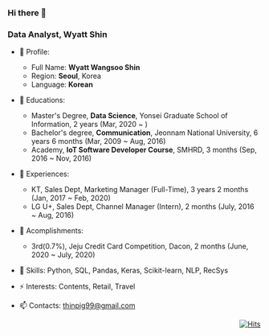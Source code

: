 ### Hi there 👋


### Data Analyst, Wyatt Shin

- 🔭 Profile:
  - Full Name: **Wyatt Wangsoo Shin**
  - Region: **Seoul**, Korea
  - Language: **Korean**
  
- 🌱 Educations:
  - Master's Degree, **Data Science**, Yonsei Graduate School of Information, 2 years (Mar, 2020 ~ )
  - Bachelor's degree, **Communication**, Jeonnam National University, 6 years 6 months (Mar, 2009 ~ Aug, 2016)
  - Academy, **IoT Software Developer Course**, SMHRD, 3 months (Sep, 2016 ~ Nov, 2016)

- 👯 Experiences:
  - KT, Sales Dept, Marketing Manager (Full-Time), 3 years 2 months (Jan, 2017 ~ Feb, 2020)
  - LG U+, Sales Dept, Channel Manager (Intern), 2 months (July, 2016 ~ Aug, 2016)
  
- 💬 Acomplishments:
  - 3rd(0.7%), Jeju Credit Card Competition, Dacon, 2 months (June, 2020 ~ July, 2020)
  
- 🤔 Skills: Python, SQL, Pandas, Keras, Scikit-learn, NLP, RecSys
- ⚡ Interests: Contents, Retail, Travel
- 📫 Contacts: thinpig99@gmail.com


<div align=right>
  
[![Hits](https://hits.seeyoufarm.com/api/count/incr/badge.svg?url=https%3A%2F%2Fgithub.com%2Fthinpig99&count_bg=%2379C83D&title_bg=%23555555&icon=github.svg&icon_color=%23E7E7E7&title=hits&edge_flat=true)](https://hits.seeyoufarm.com)

</div>
